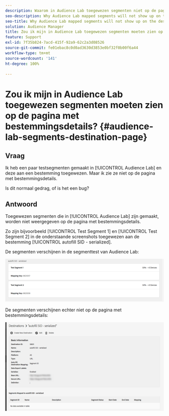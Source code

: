 ```yaml
---
description: Waarom in Audience Lab toegewezen segmenten niet op de pagina met bestemmingsdetails worden getoond.
seo-description: Why Audience Lab mapped segments will not show up on the destination details page.
seo-title: Why Audience Lab mapped segments will not show up on the destination details page.
solution: Audience Manager
title: Zou ik mijn in Audience Lab toegewezen segmenten moeten zien op de pagina met bestemmingsdetails?
feature: Support
exl-id: 7f35b824-7acd-415f-92a9-62c2a3d08526
source-git-commit: fe01ebac8c0d0ad3630d3853e0bf32f0b00f6a44
workflow-type: tm+mt
source-wordcount: '141'
ht-degree: 100%

---
```


# Zou ik mijn in Audience Lab toegewezen segmenten moeten zien op de pagina met bestemmingsdetails? {#audience-lab-segments-destination-page}

## Vraag

Ik heb een paar testsegmenten gemaakt in [!UICONTROL Audience Lab] en deze aan een bestemming toegewezen. Maar ik zie ze niet op de pagina met bestemmingsdetails.

Is dit normaal gedrag, of is het een bug?

## Antwoord

Toegewezen segmenten die in [!UICONTROL Audience Lab] zijn gemaakt, worden niet weergegeven op de pagina met bestemmingsdetails.

Zo zijn bijvoorbeeld [!UICONTROL Test Segment 1] en [!UICONTROL Test Segment 2] in de onderstaande screenshots toegewezen aan de bestemming [!UICONTROL autofill SID - serialized].

De segmenten verschijnen in de segmenttest van Audience Lab:

![Afbeelding van Audience Lab-segmentweergave](assets/should_i_see_my_aamlab01.png)

De segmenten verschijnen echter niet op de pagina met bestemmingsdetails:

![Afbeelding van de pagina met bestemmingsdetails](assets/should_i_see_my_aamlab02.png)
